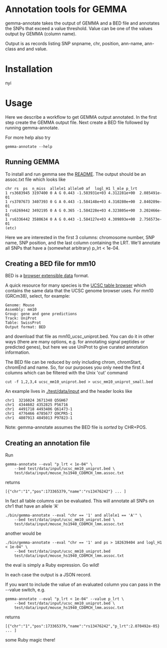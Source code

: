 # Annotation tools for GEMMA

gemma-annotate takes the output of GEMMA and a BED file and annotates
the SNPs that exceed a value threshold. Value can be one of the values
output by GEMMA (column name).

Output is as records listing SNP snpname, chr, position, ann-name,
ann-class and and value.

# Installation

nyi

# Usage

Here we describe a workflow to get GEMMA output annotated. In the
first step create the GEMMA output file. Next create a BED file
followed by running gemma-annotate.

For more help also try

    gemma-annotate --help

## Running GEMMA

To install and run gemma see the [README](https://github.com/genetics-statistics/GEMMA).
The output should be an assoc.txt file which looks like

    chr rs  ps  n_miss  allele1 allele0 af  logl_H1 l_mle p_lrt
    1 rs3683945 3197400 0 A G 0.443 -1.583931e+03 4.312281e+00  2.085491e-01
    1 rs3707673 3407393 0 G A 0.443 -1.584148e+03 4.310280e+00  2.840289e-01
    1 rs6269442 3492195 0 A G 0.365 -1.584228e+03 4.323805e+00  3.202466e-01
    1 rs6336442 3580634 0 A G 0.443 -1.584127e+03 4.309893e+00  2.756573e-01
    (etc)

Here we are interested in the first 3 columns: chromosome number, SNP
name, SNP position, and the last column containing the LRT. We'll
annotate all SNPs that have a (somewhat arbitrary) p_lrt < 1e-04.

## Creating a BED file for mm10

BED is a [browser extensible data](https://genome.ucsc.edu/FAQ/FAQformat.html) format.

A quick resource for many species is the
[UCSC table browser](https://genome.ucsc.edu/cgi-bin/hgTables) which
contains the same data that the UCSC genome browser uses. For mm10
(GRCm38), select, for example:

    Genome: Mouse
    Assembly: mm10
    Group: gene and gene predictions
    Track: UniProt
    Table: SwissProt
    Output format: BED

and download that file as mm10\_ucsc\_uniprot.bed. You can do it in other
ways (there are many options, e.g. for annotating signal peptides or
predicted genes), but here we use UniProt to give curated annotation
information.

The BED file can be reduced by only including chrom, chromStart,
chromEnd and name. So, for our purposes you only need the first 4 columns which can
be filtered with the Unix 'cut' command

    cut -f 1,2,3,4 ucsc_mm10_uniprot.bed > ucsc_mm10_uniprot_small.bed

An example lives in [./test/data/input](./test/data/input) and the header looks like

    chr1  3216024 3671348 Q5GH67
    chr1  4344602 4352825 P56716
    chr1  4491718 4493406 Q61473-1
    chr1  4776466 4785677 Q9CPR5-1
    chr1  4807913 4845013 P97823-1

Note: gemma-annotate assumes the BED file is *sorted* by CHR+POS.

## Creating an annotation file

Run

    gemma-annotate --eval "p_lrt < 1e-04" \
        --bed test/data/input/ucsc_mm10_uniprot.bed \
        test/data/input/mouse_hs1940_CD8MCH_lmm.assoc.txt

returns

    [{"chr":"1","pos":173365379,"name":"rs13476242"} ... ]

In fact all table columns can be evaluated. This will annotate all SNPs on chr1 that have
an allele 'A'

    ./bin/gemma-annotate --eval "chr == '1' and allele1 == 'A'" \
        --bed test/data/input/ucsc_mm10_uniprot.bed \
        test/data/input/mouse_hs1940_CD8MCH_lmm.assoc.txt

another would be

    ./bin/gemma-annotate --eval "chr == '1' and ps > 182639404 and logl_H1 < 1e-04" \
        --bed test/data/input/ucsc_mm10_uniprot.bed
        test/data/input/mouse_hs1940_CD8MCH_lmm.assoc.txt

the eval is simply a Ruby expression. Go wild!

In each case the output is a JSON record.

If you want to include the value of an evaluated column you can pass
in the --value switch, e.g.

    gemma-annotate --eval "p_lrt < 1e-04" --value p_lrt \
        --bed test/data/input/ucsc_mm10_uniprot.bed \
        test/data/input/mouse_hs1940_CD8MCH_lmm.assoc.txt

returns

    [{"chr":"1","pos":173365379,"name":"rs13476242","p_lrt":2.070492e-05} ... ]

some Ruby magic there!
